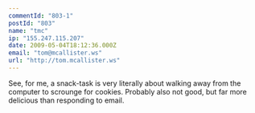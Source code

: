 ```yaml
---
commentId: "803-1"
postId: "803"
name: "tmc"
ip: "155.247.115.207"
date: 2009-05-04T18:12:36.000Z
email: "tom@mcallister.ws"
url: "http://tom.mcallister.ws"
---
```

<p>See, for me, a snack-task is very literally about walking away from the computer to scrounge for cookies.  Probably also not good, but far more delicious than responding to email.</p>